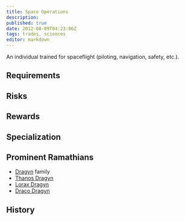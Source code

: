 ```yaml
---
title: Space Operations
description:
published: true
date: 2012-08-09T04:23:06Z
tags: trades, sciences
editor: markdown
---
```


An individual trained for spaceflight (piloting, navigation, safety, etc.). 

## Requirements

## Risks

## Rewards

## Specialization

## Prominent Ramathians

- [Dragyn](/genealogy/dragyn) family
- [Thanos Dragyn](/characters/thanos-dragyn)
- [Lorax Dragyn](/characters/lorax-dragyn)
- [Draco Dragyn](/characters/draco-dragyn)

## History
